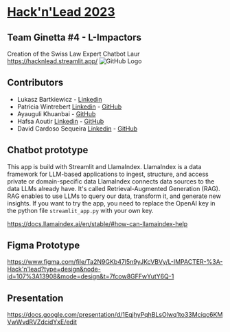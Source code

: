 # [Hack'n'Lead 2023](https://womenplusplus.ch/hacknlead)
## Team Ginetta #4 - L-Impactors
Creation of the Swiss Law Expert Chatbot Laur
https://hacknlead.streamlit.app/
![GitHub Logo](https://github.com/patw47/hnl2023-ginetta-team-4/blob/main/Screenshot%202023-11-12%20162520.png)

## Contributors
- Lukasz Bartkiewicz - [Linkedin](https://www.linkedin.com/in/lukasz-bartkiewicz/)
- Patricia Wintrebert [Linkedin](https://www.linkedin.com/in/patriciawintrebert/) - [GitHub](https://github.com/patw47)
- Ayauguli Khuanbai - [GitHub](https://github.com/Ayka77)
- Hafsa Aoutir [Linkedin](https://www.linkedin.com/in/hafsa-aoutir-448b52230/) - [GitHub](https://github.com/aoutir)
- David Cardoso Sequeira [Linkedin](https://www.linkedin.com/in/uxd-david-c/) - [GitHub](https://github.com/CardSD)

## Chatbot prototype
This app is build with Streamlit and LlamaIndex.
LlamaIndex is a data framework for LLM-based applications to ingest, structure, and access private or domain-specific data
LlamaIndex connects data sources to the data LLMs already have. It's called Retrieval-Augmented Generation (RAG). RAG enables to use LLMs to query our data, transform it, and generate new insights. 
If you want to try the app, you need to replace the OpenAI key in the python file `streamlit_app.py` with your own key. 

https://docs.llamaindex.ai/en/stable/#how-can-llamaindex-help

## Figma Prototype 
https://www.figma.com/file/Ta2N9GKb47l5n9yJKcVBVy/L-IMPACTER-%3A-Hack'n'lead?type=design&node-id=107%3A13908&mode=design&t=7fcow8GFFwYutY6Q-1

## Presentation
https://docs.google.com/presentation/d/1EqjhyPqhBLsOlwq1to33Mciqc6KMVwWvdRVZdcidYxE/edit



